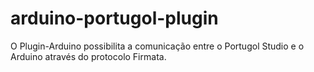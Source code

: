 # arduino-portugol-plugin
O Plugin-Arduino possibilita a comunicação entre o Portugol Studio e o Arduino através do protocolo Firmata.
